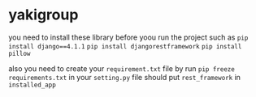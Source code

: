 # yakigroup
you need to install these library before yoou run the project such as
```pip install django==4.1.1```
```pip install djangorestframework```
```pip install pillow```

also you need to create your ```requirement.txt``` file by run
```pip freeze requirements.txt```
in your ```setting.py``` file should put ```rest_framework``` in ```installed_app```
